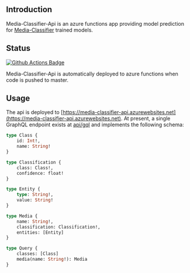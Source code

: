 ## Introduction
Media-Classifier-Api is an azure functions app providing model prediction for [Media-Classifier](https://github.com/allanwright/media-classifier) trained models.

## Status
[![Github Actions Badge](https://github.com/allanwright/media-classifier-api/actions/workflows/main.yml/badge.svg)](https://github.com/allanwright/media-classifier-api/actions/workflows/main.yml)

Media-Classifier-Api is automatically deployed to azure functions when code is pushed to master.

## Usage
The api is deployed to [https://media-classifier-api.azurewebsites.net](https://media-classifier-api.azurewebsites.net). At present, a single GraphQL endpoint exists at [api/gql](https://media-classifier-api.azurewebsites.net) and implements the following schema:

```graphql
type Class {
    id: Int!,
    name: String!
}

type Classification {
    class: Class!,
    confidence: float!
}

type Entity {
    type: String!,
    value: String!
}

type Media {
    name: String!,
    classification: Classification!,
    entities: [Entity]
}

type Query {
    classes: [Class]
    media(name: String!): Media
}
```
